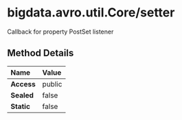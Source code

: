 [//]: #  (Copyright 2017, The MathWorks, Inc.)
# bigdata.avro.util.Core/setter  
  
  Callback for property PostSet listener  
 
  
 ## Method Details  
  
Name | Value  
:------------------- | :----------------------------------------------------------------
**Access** | public  
**Sealed** | false  
**Static** |false  